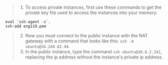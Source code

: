 > 1. To access private instances, first use these commands to get the private key file used to access the instances into your memory:
```
eval `ssh-agent -s`.
ssh-add eng119.pem
```
> 2. Now you must connect to the public instance with the NAT gateway with a command that looks like this: `ssh -A ubuntu@34.248.82.44`.
> 3. In the public instance, type the command `ssh ubuntu@10.0.2.241`, replacing the ip address without the instance's private ip address.

